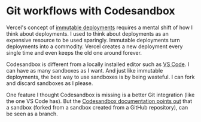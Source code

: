 # Git workflows with Codesandbox

Vercel's concept of
[immutable deployments](https://vercel.com/docs/v2/platform/deployments)
requires a mental shift of how I think about deployments. I used to think about
deployments as an expensive resource to be used sparingly. Immutable deployments
turn deployments into a commodity. Vercel creates a new deployment every single
time and even keeps the old one around forever.

Codesandbox is different from a locally installed editor such as
[VS Code](https://code.visualstudio.com/). I can have as many sandboxes as I
want. And just like immutable deployments, the best way to use sandboxes is by
being wasteful. I can fork and discard sandboxes as I please.

One feature I thought Codesandbox is missing is a better Git integration (like
the one VS Code has). But the
[Codesandbox documentation points out](https://codesandbox.io/docs/git#committing-and-opening-prs)
that a sandbox (forked from a sandbox created from a GitHub repository), can be
seen as a branch.
